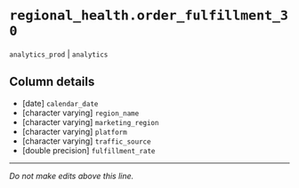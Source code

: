 # `regional_health.order_fulfillment_30`
`analytics_prod` | `analytics`

## Column details
* [date]      `calendar_date`
* [character varying] `region_name`
* [character varying] `marketing_region`
* [character varying] `platform`
* [character varying] `traffic_source`
* [double precision] `fulfillment_rate`

-------------------------------------------------------------------------------
*Do not make edits above this line.*
